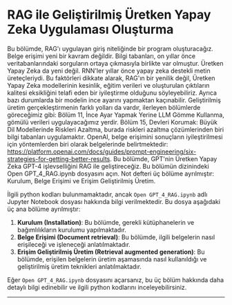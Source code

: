 # RAG ile Geliştirilmiş Üretken Yapay Zeka Uygulaması Oluşturma

Bu bölümde, RAG'ı uygulayan giriş niteliğinde bir program oluşturacağız. Belge erişimi yeni bir kavram değildir. Bilgi tabanları, on yıllar önce veritabanlarındaki sorguların ortaya çıkmasıyla birlikte var olmuştur. Üretken Yapay Zeka da yeni değil. RNN'ler yıllar önce yapay zeka destekli metin üreteçleriydi. Bu faktörleri dikkate alarak, RAG'ın bir yenilik değil, Üretken Yapay Zeka modellerinin kesinlik, eğitim verileri ve oluşturulan çıktıların kalitesi eksikliğini telafi eden bir iyileştirme olduğunu söyleyebiliriz. Ayrıca bazı durumlarda bir modelin ince ayarını yapmaktan kaçınabilir. Geliştirilmiş üretim gerçekleştirmenin farklı yolları da vardır, ilerleyen bölümlerde göreceğimiz gibi: Bölüm 11, İnce Ayar Yapmak Yerine LLM Gömme Kullanma, gömülü verileri uygulayacağımız yerdir. Bölüm 15, Devleri Korumak: Büyük Dil Modellerinde Riskleri Azaltma, burada riskleri azaltma çözümlerinden biri bilgi tabanları uygulamaktır. OpenAI, belge erişimini sonuçların iyileştirilmesi için yöntemlerden biri olarak belgelerinde belirtmektedir: https://platform.openai.com/docs/guides/prompt-engineering/six-strategies-for-getting-better-results. Bu bölümde, GPT'nin Üretken Yapay Zeka GPT-4 işlevselliğini RAG ile geliştireceğiz. Bu bölümün dizinindeki Open GPT_4_RAG.ipynb dosyasını açın. Not defteri üç bölüme ayrılmıştır: Kurulum, Belge Erişimi ve Erişim Geliştirilmiş Üretim.

İlgili python kodları bulunmamaktadır, ancak `Open GPT_4_RAG.ipynb` adlı Jupyter Notebook dosyası hakkında bilgi verilmektedir. Bu dosya aşağıdaki üç ana bölüme ayrılmıştır:

1. **Kurulum (Installation)**: Bu bölümde, gerekli kütüphanelerin ve bağımlılıkların kurulumu yapılmaktadır. 
2. **Belge Erişimi (Document retrieval)**: Bu bölümde, ilgili belgelerin nasıl erişileceği ve işleneceği anlatılmaktadır.
3. **Erişim Geliştirilmiş Üretim (Retrieval augmented generation)**: Bu bölümde, erişilen belgelerin üretim aşamasında nasıl kullanıldığı ve geliştirilmiş üretim teknikleri anlatılmaktadır.

Eğer `Open GPT_4_RAG.ipynb` dosyasını açarsanız, bu üç bölüm hakkında daha detaylı bilgi edinebilir ve ilgili python kodlarını inceleyebilirsiniz.

---

